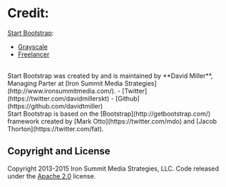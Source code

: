 # Credit:
[Start Bootstrap](http://startbootstrap.com/):
- [Grayscale](http://startbootstrap.com/template-overviews/grayscale/)
- [Freelancer](https://startbootstrap.com/template-overviews/freelancer/)

<br>
Start Bootstrap was created by and is maintained by **David Miller**, Managing Parter at [Iron Summit Media Strategies](http://www.ironsummitmedia.com/).
- [Twitter](https://twitter.com/davidmillerskt)
- [Github](https://github.com/davidtmiller)

<br>
Start Bootstrap is based on the [Bootstrap](http://getbootstrap.com/) framework created by [Mark Otto](https://twitter.com/mdo) and [Jacob Thorton](https://twitter.com/fat).

## Copyright and License

Copyright 2013-2015 Iron Summit Media Strategies, LLC. Code released under the [Apache 2.0](https://github.com/IronSummitMedia/startbootstrap-grayscale/blob/gh-pages/LICENSE) license.